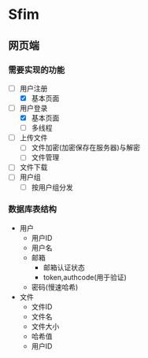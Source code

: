 # Sfim
## 网页端
### 需要实现的功能
* [ ] 用户注册
  * [x] 基本页面
* [ ] 用户登录
  * [x] 基本页面
  * [ ] 多线程
* [ ] 上传文件
  * [ ] 文件加密(加密保存在服务器)与解密
  * [ ] 文件管理
* [ ] 文件下载
* [ ] 用户组
  * [ ] 按用户组分发
### 数据库表结构
* 用户
  * 用户ID
  * 用户名
  * 邮箱
    * 邮箱认证状态
    * token,authcode(用于验证)
  * 密码(慢速哈希)
* 文件
  * 文件ID
  * 文件名
  * 文件大小
  * 哈希值
  * 用户ID
